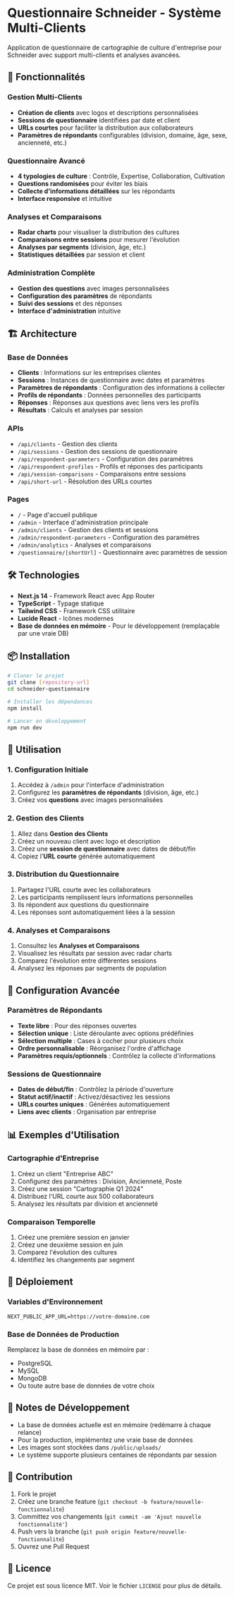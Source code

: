 # Questionnaire Schneider - Système Multi-Clients

Application de questionnaire de cartographie de culture d'entreprise pour Schneider avec support multi-clients et analyses avancées.

## 🚀 Fonctionnalités

### Gestion Multi-Clients
- **Création de clients** avec logos et descriptions personnalisées
- **Sessions de questionnaire** identifiées par date et client
- **URLs courtes** pour faciliter la distribution aux collaborateurs
- **Paramètres de répondants** configurables (division, domaine, âge, sexe, ancienneté, etc.)

### Questionnaire Avancé
- **4 typologies de culture** : Contrôle, Expertise, Collaboration, Cultivation
- **Questions randomisées** pour éviter les biais
- **Collecte d'informations détaillées** sur les répondants
- **Interface responsive** et intuitive

### Analyses et Comparaisons
- **Radar charts** pour visualiser la distribution des cultures
- **Comparaisons entre sessions** pour mesurer l'évolution
- **Analyses par segments** (division, âge, etc.)
- **Statistiques détaillées** par session et client

### Administration Complète
- **Gestion des questions** avec images personnalisées
- **Configuration des paramètres** de répondants
- **Suivi des sessions** et des réponses
- **Interface d'administration** intuitive

## 🏗️ Architecture

### Base de Données
- **Clients** : Informations sur les entreprises clientes
- **Sessions** : Instances de questionnaire avec dates et paramètres
- **Paramètres de répondants** : Configuration des informations à collecter
- **Profils de répondants** : Données personnelles des participants
- **Réponses** : Réponses aux questions avec liens vers les profils
- **Résultats** : Calculs et analyses par session

### APIs
- `/api/clients` - Gestion des clients
- `/api/sessions` - Gestion des sessions de questionnaire
- `/api/respondent-parameters` - Configuration des paramètres
- `/api/respondent-profiles` - Profils et réponses des participants
- `/api/session-comparisons` - Comparaisons entre sessions
- `/api/short-url` - Résolution des URLs courtes

### Pages
- `/` - Page d'accueil publique
- `/admin` - Interface d'administration principale
- `/admin/clients` - Gestion des clients et sessions
- `/admin/respondent-parameters` - Configuration des paramètres
- `/admin/analytics` - Analyses et comparaisons
- `/questionnaire/[shortUrl]` - Questionnaire avec paramètres de session

## 🛠️ Technologies

- **Next.js 14** - Framework React avec App Router
- **TypeScript** - Typage statique
- **Tailwind CSS** - Framework CSS utilitaire
- **Lucide React** - Icônes modernes
- **Base de données en mémoire** - Pour le développement (remplaçable par une vraie DB)

## 📦 Installation

```bash
# Cloner le projet
git clone [repository-url]
cd schneider-questionnaire

# Installer les dépendances
npm install

# Lancer en développement
npm run dev
```

## 🎯 Utilisation

### 1. Configuration Initiale
1. Accédez à `/admin` pour l'interface d'administration
2. Configurez les **paramètres de répondants** (division, âge, etc.)
3. Créez vos **questions** avec images personnalisées

### 2. Gestion des Clients
1. Allez dans **Gestion des Clients**
2. Créez un nouveau client avec logo et description
3. Créez une **session de questionnaire** avec dates de début/fin
4. Copiez l'**URL courte** générée automatiquement

### 3. Distribution du Questionnaire
1. Partagez l'URL courte avec les collaborateurs
2. Les participants remplissent leurs informations personnelles
3. Ils répondent aux questions du questionnaire
4. Les réponses sont automatiquement liées à la session

### 4. Analyses et Comparaisons
1. Consultez les **Analyses et Comparaisons**
2. Visualisez les résultats par session avec radar charts
3. Comparez l'évolution entre différentes sessions
4. Analysez les réponses par segments de population

## 🔧 Configuration Avancée

### Paramètres de Répondants
- **Texte libre** : Pour des réponses ouvertes
- **Sélection unique** : Liste déroulante avec options prédéfinies
- **Sélection multiple** : Cases à cocher pour plusieurs choix
- **Ordre personnalisable** : Réorganisez l'ordre d'affichage
- **Paramètres requis/optionnels** : Contrôlez la collecte d'informations

### Sessions de Questionnaire
- **Dates de début/fin** : Contrôlez la période d'ouverture
- **Statut actif/inactif** : Activez/désactivez les sessions
- **URLs courtes uniques** : Générées automatiquement
- **Liens avec clients** : Organisation par entreprise

## 📊 Exemples d'Utilisation

### Cartographie d'Entreprise
1. Créez un client "Entreprise ABC"
2. Configurez des paramètres : Division, Ancienneté, Poste
3. Créez une session "Cartographie Q1 2024"
4. Distribuez l'URL courte aux 500 collaborateurs
5. Analysez les résultats par division et ancienneté

### Comparaison Temporelle
1. Créez une première session en janvier
2. Créez une deuxième session en juin
3. Comparez l'évolution des cultures
4. Identifiez les changements par segment

## 🚀 Déploiement

### Variables d'Environnement
```env
NEXT_PUBLIC_APP_URL=https://votre-domaine.com
```

### Base de Données de Production
Remplacez la base de données en mémoire par :
- PostgreSQL
- MySQL
- MongoDB
- Ou toute autre base de données de votre choix

## 📝 Notes de Développement

- La base de données actuelle est en mémoire (redémarre à chaque relance)
- Pour la production, implémentez une vraie base de données
- Les images sont stockées dans `/public/uploads/`
- Le système supporte plusieurs centaines de répondants par session

## 🤝 Contribution

1. Fork le projet
2. Créez une branche feature (`git checkout -b feature/nouvelle-fonctionnalite`)
3. Committez vos changements (`git commit -am 'Ajout nouvelle fonctionnalité'`)
4. Push vers la branche (`git push origin feature/nouvelle-fonctionnalite`)
5. Ouvrez une Pull Request

## 📄 Licence

Ce projet est sous licence MIT. Voir le fichier `LICENSE` pour plus de détails.